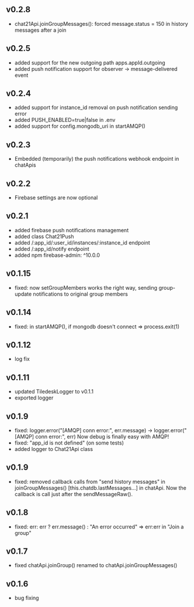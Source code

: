 
## v0.2.8
- chat21Api.joinGroupMessages(): forced message.status = 150 in history messages after a join

## v0.2.5
- added support for the new outgoing path apps.appId.outgoing
- added push notification support for observer -> message-delivered event

## v0.2.4
- added support for instance_id removal on push notification sending error
- added PUSH_ENABLED=true|false in .env
- added support for config.mongodb_uri in startAMQP()

## v0.2.3
- Embedded (temporarily) the push notifications webhook endpoint in chatApis

## v0.2.2
- Firebase settings are now optional

## v0.2.1
- added firebase push notifications management
- added class Chat21Push
- added /:app_id/:user_id/instances/:instance_id endpoint
- added /:app_id/notify endpoint
- added npm firebase-admin: ^10.0.0

## v0.1.15
- fixed: now setGroupMembers works the right way, sending group-update notifications to original group members

## v0.1.14
- fixed: in startAMQP(), if mongodb doesn't connect => process.exit(1)

## v0.1.12
- log fix

## v0.1.11
- updated TiledeskLogger to v0.1.1
- exported logger

## v0.1.9
- fixed: logger.error("[AMQP] conn error:", err.message) -> logger.error("[AMQP] conn error:", err) Now debug is finally easy with AMQP!
- fixed: "app_id is not defined" (on some tests)
- added logger to Chat21Api class

## v0.1.9
- fixed: removed callback calls from "send history messages" in joinGroupMessages() [this.chatdb.lastMessages...] in chatApi. Now the callback is call just after the sendMessageRaw().

## v0.1.8
- fixed: err: err ? err.message() : "An error occurred" => err:err in "Join a group"

## v0.1.7
- fixed chatApi.joinGroup() renamed to chatApi.joinGroupMessages()

## v0.1.6
- bug fixing